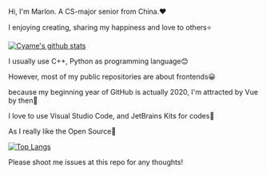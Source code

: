 Hi, I'm Marlon. A CS-major senior from China.❤

I enjoying creating, sharing my happiness and love to others⭐

[![Cyame's github stats](https://github-readme-stats.vercel.app/api?username=Cyame&show_icons=true&counting_private=true&theme=buefy&include_all_commits=true)](https://cyame.github.io/)

I usually use C++, Python as programming language😊

However, most of my public repositories are about frontends😀

because my beginning year of GitHub is actually 2020, I'm attracted by Vue by then🎈

I love to use Visual Studio Code, and JetBrains Kits for codes👀

As I really like the Open Source🤩

[![Top Langs](https://github-readme-stats.vercel.app/api/top-langs/?username=Cyame)](https://github.com/anuraghazra/github-readme-stats)

Please shoot me issues at this repo for any thoughts!
